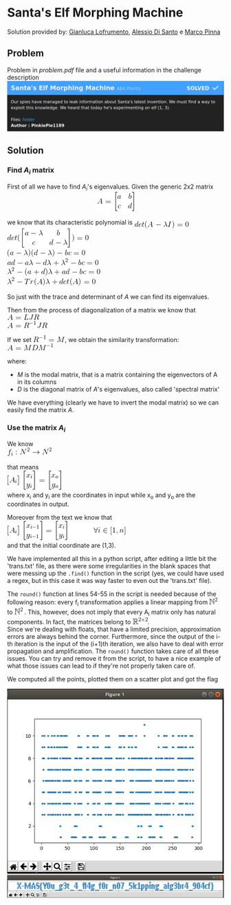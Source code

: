 # Santa's Elf Morphing Machine

Solution provided by: [Gianluca Lofrumento](https://github.com/github.io/glofru), [Alessio Di Santo](https://github.com/github.io/alessiobb3b) e [Marco Pinna](https://github.com/github.io/MPinna)

## Problem
Problem in _problem.pdf_ file and a useful information in the challenge description
<img src="img/screenshots/screenshot1.png" />
## Solution

### Find _A<sub>i</sub>_ matrix
First of all we have to find _A<sub>i</sub>_'s eigenvalues.
Given the generic 2x2 matrix <br/>
<img src="img/latex/latex01.gif" style="display: block; margin: 0 auto;" /> <br/>
we know that its characteristic polynomial is
<img src="img/latex/latex02.gif" align="middle"/> <br/>
<img src="img/latex/latex03.gif" /><br/>
<img src="img/latex/latex04.gif" /><br/>
<img src="img/latex/latex05.gif" /><br/>
<img src="img/latex/latex06.gif" /><br/>
<img src="img/latex/latex07.gif" /><br/>

So just with the trace and determinant of _A_ we can find its eigenvalues.

Then from the process of diagonalization of a matrix we know that<br/>
<img src="img/latex/latex08.gif" ><br/>
<img src="img/latex/latex09.gif" /><br/>

If we set <img src="img/latex/latex10.gif"/>, we obtain the similarity transformation:
<img src="img/latex/latex11.gif" /><br/>

where:
 - _M_ is the modal matrix, that is a matrix containing the eigenvectors of A in its columns
 - _D_ is the diagonal matrix of _A_'s eigenvalues, also called 'spectral matrix'

We have everything (clearly we have to invert the modal matrix) so we can easily find the matrix _A_.
### Use the matrix _A<sub>i</sub>_
We know<br/>
<img src="img/latex/latex12.gif" /><br/>

that means <br>
<img src="img/latex/latex13.gif" /><br/>
where x<sub>i</sub> and y<sub>i</sub> are the coordinates in input while x<sub>o</sub> and y<sub>o</sub> are the coordinates in output.

Moreover from the text we know that<br/>
<img src="img/latex/latex14.gif" /><br/>
and that the initial coordinate are (1,3).

We have implemented all this in a python script, after editing a little bit the 'trans.txt' file, as there were some irregularities in the blank spaces that were messing up the `.find()` function in the script (yes, we could have used a regex, but in this case it was way faster to even out the 'trans.txt' file).

The `round()` function at lines 54-55 in the script is needed because of the following reason:
every f<sub>i</sub> transformation applies a linear mapping from <img src="img/latex/latex15.gif" /> to <img src="img/latex/latex15.gif" /> . This, however, does not imply that every A<sub>i</sub> matrix only has natural components. In fact, the matrices belong to <img src="img/latex/latex16.gif" />. <br/>
Since we're dealing with floats, that have a limited precision, approximation errors are always behind the corner. Furthermore, since the output of the i-th iteration is the input of the (i+1)th iteration, we also have to deal with error propagation and amplification.
The `round()` function takes care of all these issues.
You can try and remove it from the script, to have a nice example of what those issues can lead to if they're not properly taken care of.

We computed all the points, plotted them on a scatter plot and got the flag

<img src="img/screenshots/screenshot2.png" /> <br>
<img src="img/screenshots/screenshot3.png" />

